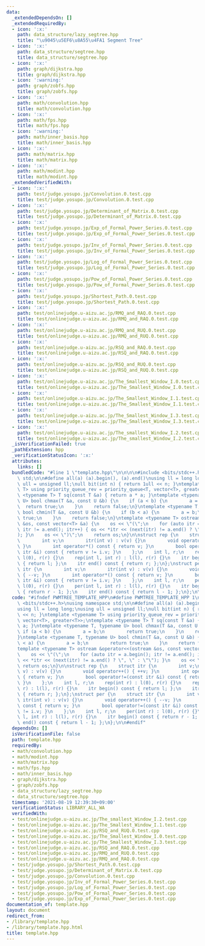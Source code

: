 ```yaml
---
data:
  _extendedDependsOn: []
  _extendedRequiredBy:
  - icon: ':x:'
    path: data_structure/lazy_segtree.hpp
    title: "\u9045\u5EF6\u8A55\u4FA1 Segment Tree"
  - icon: ':x:'
    path: data_structure/segtree.hpp
    title: data_structure/segtree.hpp
  - icon: ':x:'
    path: graph/dijkstra.hpp
    title: graph/dijkstra.hpp
  - icon: ':warning:'
    path: graph/zobfs.hpp
    title: graph/zobfs.hpp
  - icon: ':x:'
    path: math/convolution.hpp
    title: math/convolution.hpp
  - icon: ':x:'
    path: math/fps.hpp
    title: math/fps.hpp
  - icon: ':warning:'
    path: math/inner_basis.hpp
    title: math/inner_basis.hpp
  - icon: ':x:'
    path: math/matrix.hpp
    title: math/matrix.hpp
  - icon: ':x:'
    path: math/modint.hpp
    title: math/modint.hpp
  _extendedVerifiedWith:
  - icon: ':x:'
    path: test/judge.yosupo.jp/Convolution.0.test.cpp
    title: test/judge.yosupo.jp/Convolution.0.test.cpp
  - icon: ':x:'
    path: test/judge.yosupo.jp/Determinant_of_Matrix.0.test.cpp
    title: test/judge.yosupo.jp/Determinant_of_Matrix.0.test.cpp
  - icon: ':x:'
    path: test/judge.yosupo.jp/Exp_of_Formal_Power_Series.0.test.cpp
    title: test/judge.yosupo.jp/Exp_of_Formal_Power_Series.0.test.cpp
  - icon: ':x:'
    path: test/judge.yosupo.jp/Inv_of_Formal_Power_Series.0.test.cpp
    title: test/judge.yosupo.jp/Inv_of_Formal_Power_Series.0.test.cpp
  - icon: ':x:'
    path: test/judge.yosupo.jp/Log_of_Formal_Power_Series.0.test.cpp
    title: test/judge.yosupo.jp/Log_of_Formal_Power_Series.0.test.cpp
  - icon: ':x:'
    path: test/judge.yosupo.jp/Pow_of_Formal_Power_Series.0.test.cpp
    title: test/judge.yosupo.jp/Pow_of_Formal_Power_Series.0.test.cpp
  - icon: ':x:'
    path: test/judge.yosupo.jp/Shortest_Path.0.test.cpp
    title: test/judge.yosupo.jp/Shortest_Path.0.test.cpp
  - icon: ':x:'
    path: test/onlinejudge.u-aizu.ac.jp/RMQ_and_RAQ.0.test.cpp
    title: test/onlinejudge.u-aizu.ac.jp/RMQ_and_RAQ.0.test.cpp
  - icon: ':x:'
    path: test/onlinejudge.u-aizu.ac.jp/RMQ_and_RUQ.0.test.cpp
    title: test/onlinejudge.u-aizu.ac.jp/RMQ_and_RUQ.0.test.cpp
  - icon: ':x:'
    path: test/onlinejudge.u-aizu.ac.jp/RSQ_and_RAQ.0.test.cpp
    title: test/onlinejudge.u-aizu.ac.jp/RSQ_and_RAQ.0.test.cpp
  - icon: ':x:'
    path: test/onlinejudge.u-aizu.ac.jp/RSQ_and_RUQ.0.test.cpp
    title: test/onlinejudge.u-aizu.ac.jp/RSQ_and_RUQ.0.test.cpp
  - icon: ':x:'
    path: test/onlinejudge.u-aizu.ac.jp/The_Smallest_Window_I.0.test.cpp
    title: test/onlinejudge.u-aizu.ac.jp/The_Smallest_Window_I.0.test.cpp
  - icon: ':x:'
    path: test/onlinejudge.u-aizu.ac.jp/The_Smallest_Window_I.1.test.cpp
    title: test/onlinejudge.u-aizu.ac.jp/The_Smallest_Window_I.1.test.cpp
  - icon: ':x:'
    path: test/onlinejudge.u-aizu.ac.jp/The_Smallest_Window_I.3.test.cpp
    title: test/onlinejudge.u-aizu.ac.jp/The_Smallest_Window_I.3.test.cpp
  - icon: ':x:'
    path: test/onlinejudge.u-aizu.ac.jp/The_smallest_Window_I.2.test.cpp
    title: test/onlinejudge.u-aizu.ac.jp/The_smallest_Window_I.2.test.cpp
  _isVerificationFailed: true
  _pathExtension: hpp
  _verificationStatusIcon: ':x:'
  attributes:
    links: []
  bundledCode: "#line 1 \"template.hpp\"\n\n\n\n#include <bits/stdc++.h>\nusing namespace\
    \ std;\n\n#define all(a) (a).begin(), (a).end()\nusing ll = long long;\nusing\
    \ ull = unsigned ll;\null bit(int n) { return 1ull << n; }\ntemplate <typename\
    \ T> using priority_queue_rev = priority_queue<T, vector<T>, greater<T>>;\ntemplate\
    \ <typename T> T sq(const T &a) { return a * a; }\ntemplate <typename T, typename\
    \ U> bool chmax(T &a, const U &b) {\n    if (a < b) {\n        a = b;\n      \
    \  return true;\n    }\n    return false;\n}\ntemplate <typename T, typename U>\
    \ bool chmin(T &a, const U &b) {\n    if (b < a) {\n        a = b;\n        return\
    \ true;\n    }\n    return false;\n}\ntemplate <typename T> ostream &operator<<(ostream\
    \ &os, const vector<T> &a) {\n    os << \"(\";\n    for (auto itr = a.begin();\
    \ itr != a.end(); itr++) { os << *itr << (next(itr) != a.end() ? \", \" : \"\"\
    ); }\n    os << \")\";\n    return os;\n}\n\nstruct rep {\n    struct itr {\n\
    \        int v;\n        itr(int v) : v(v) {}\n        void operator++() { ++v;\
    \ }\n        int operator*() const { return v; }\n        bool operator!=(const\
    \ itr &i) const { return v != i.v; }\n    };\n    int l, r;\n    rep(int r) :\
    \ l(0), r(r) {}\n    rep(int l, int r) : l(l), r(r) {}\n    itr begin() const\
    \ { return l; };\n    itr end() const { return r; };\n};\nstruct per {\n    struct\
    \ itr {\n        int v;\n        itr(int v) : v(v) {}\n        void operator++()\
    \ { --v; }\n        int operator*() const { return v; }\n        bool operator!=(const\
    \ itr &i) const { return v != i.v; }\n    };\n    int l, r;\n    per(int r) :\
    \ l(0), r(r) {}\n    per(int l, int r) : l(l), r(r) {}\n    itr begin() const\
    \ { return r - 1; };\n    itr end() const { return l - 1; };\n};\n\n\n"
  code: "#ifndef PWMTREE_TEMPLATE_HPP\n#define PWMTREE_TEMPLATE_HPP 1\n\n#include\
    \ <bits/stdc++.h>\nusing namespace std;\n\n#define all(a) (a).begin(), (a).end()\n\
    using ll = long long;\nusing ull = unsigned ll;\null bit(int n) { return 1ull\
    \ << n; }\ntemplate <typename T> using priority_queue_rev = priority_queue<T,\
    \ vector<T>, greater<T>>;\ntemplate <typename T> T sq(const T &a) { return a *\
    \ a; }\ntemplate <typename T, typename U> bool chmax(T &a, const U &b) {\n   \
    \ if (a < b) {\n        a = b;\n        return true;\n    }\n    return false;\n\
    }\ntemplate <typename T, typename U> bool chmin(T &a, const U &b) {\n    if (b\
    \ < a) {\n        a = b;\n        return true;\n    }\n    return false;\n}\n\
    template <typename T> ostream &operator<<(ostream &os, const vector<T> &a) {\n\
    \    os << \"(\";\n    for (auto itr = a.begin(); itr != a.end(); itr++) { os\
    \ << *itr << (next(itr) != a.end() ? \", \" : \"\"); }\n    os << \")\";\n   \
    \ return os;\n}\n\nstruct rep {\n    struct itr {\n        int v;\n        itr(int\
    \ v) : v(v) {}\n        void operator++() { ++v; }\n        int operator*() const\
    \ { return v; }\n        bool operator!=(const itr &i) const { return v != i.v;\
    \ }\n    };\n    int l, r;\n    rep(int r) : l(0), r(r) {}\n    rep(int l, int\
    \ r) : l(l), r(r) {}\n    itr begin() const { return l; };\n    itr end() const\
    \ { return r; };\n};\nstruct per {\n    struct itr {\n        int v;\n       \
    \ itr(int v) : v(v) {}\n        void operator++() { --v; }\n        int operator*()\
    \ const { return v; }\n        bool operator!=(const itr &i) const { return v\
    \ != i.v; }\n    };\n    int l, r;\n    per(int r) : l(0), r(r) {}\n    per(int\
    \ l, int r) : l(l), r(r) {}\n    itr begin() const { return r - 1; };\n    itr\
    \ end() const { return l - 1; };\n};\n\n#endif"
  dependsOn: []
  isVerificationFile: false
  path: template.hpp
  requiredBy:
  - math/convolution.hpp
  - math/modint.hpp
  - math/matrix.hpp
  - math/fps.hpp
  - math/inner_basis.hpp
  - graph/dijkstra.hpp
  - graph/zobfs.hpp
  - data_structure/lazy_segtree.hpp
  - data_structure/segtree.hpp
  timestamp: '2021-08-19 12:39:30+09:00'
  verificationStatus: LIBRARY_ALL_WA
  verifiedWith:
  - test/onlinejudge.u-aizu.ac.jp/The_smallest_Window_I.2.test.cpp
  - test/onlinejudge.u-aizu.ac.jp/The_Smallest_Window_I.1.test.cpp
  - test/onlinejudge.u-aizu.ac.jp/RSQ_and_RUQ.0.test.cpp
  - test/onlinejudge.u-aizu.ac.jp/The_Smallest_Window_I.0.test.cpp
  - test/onlinejudge.u-aizu.ac.jp/The_Smallest_Window_I.3.test.cpp
  - test/onlinejudge.u-aizu.ac.jp/RSQ_and_RAQ.0.test.cpp
  - test/onlinejudge.u-aizu.ac.jp/RMQ_and_RUQ.0.test.cpp
  - test/onlinejudge.u-aizu.ac.jp/RMQ_and_RAQ.0.test.cpp
  - test/judge.yosupo.jp/Shortest_Path.0.test.cpp
  - test/judge.yosupo.jp/Determinant_of_Matrix.0.test.cpp
  - test/judge.yosupo.jp/Convolution.0.test.cpp
  - test/judge.yosupo.jp/Inv_of_Formal_Power_Series.0.test.cpp
  - test/judge.yosupo.jp/Log_of_Formal_Power_Series.0.test.cpp
  - test/judge.yosupo.jp/Pow_of_Formal_Power_Series.0.test.cpp
  - test/judge.yosupo.jp/Exp_of_Formal_Power_Series.0.test.cpp
documentation_of: template.hpp
layout: document
redirect_from:
- /library/template.hpp
- /library/template.hpp.html
title: template.hpp
---
```

